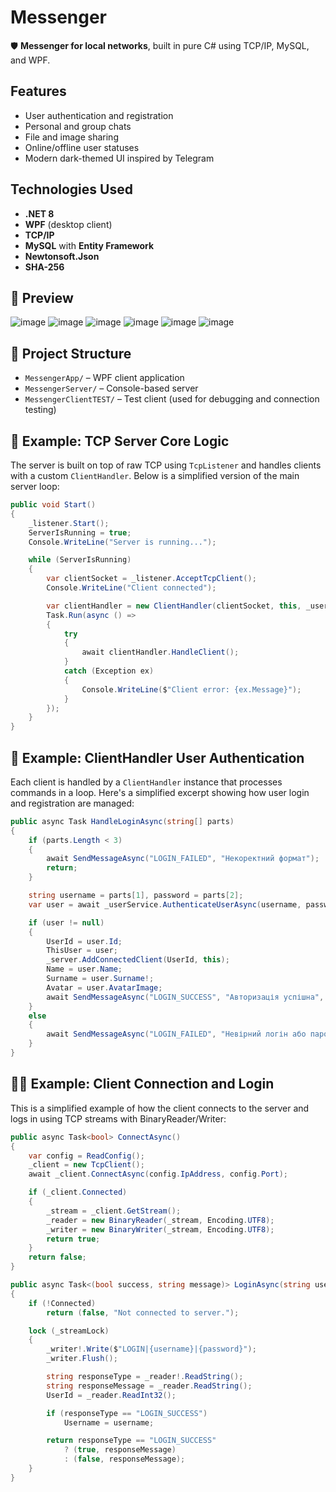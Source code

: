 # Messenger

🛡 **Messenger for local networks**, built in pure C# using TCP/IP, MySQL, and WPF.

## Features
- User authentication and registration
- Personal and group chats
- File and image sharing
- Online/offline user statuses
- Modern dark-themed UI inspired by Telegram

## Technologies Used
- **.NET 8**
- **WPF** (desktop client)
- **TCP/IP**
- **MySQL** with **Entity Framework**
- **Newtonsoft.Json**
- **SHA-256**

## 📸 Preview
![image](https://github.com/user-attachments/assets/09755d1a-aff9-4fc2-93c0-832f7e9f1518)
![image](https://github.com/user-attachments/assets/edc89083-0bde-4517-b4e7-a8f6cab43fb2)
![image](https://github.com/user-attachments/assets/57fbac1c-35ab-4b96-ae94-4b8f55be558e)
![image](https://github.com/user-attachments/assets/4513ac37-8fe8-417f-bc2a-6dd18775d26a)
![image](https://github.com/user-attachments/assets/f5dd928b-c42a-40b2-82b2-43f8554cb274)
![image](https://github.com/user-attachments/assets/fe48cd2b-cdc0-432a-a49e-c0b7213b6b4c)


## 📁 Project Structure
- `MessengerApp/` – WPF client application
- `MessengerServer/` – Console-based server
- `MessengerClientTEST/` – Test client (used for debugging and connection testing)

## 🧩 Example: TCP Server Core Logic
The server is built on top of raw TCP using `TcpListener` and handles clients with a custom `ClientHandler`. Below is a simplified version of the main server loop:
```csharp
public void Start()
{
    _listener.Start();
    ServerIsRunning = true;
    Console.WriteLine("Server is running...");

    while (ServerIsRunning)
    {
        var clientSocket = _listener.AcceptTcpClient();
        Console.WriteLine("Client connected");

        var clientHandler = new ClientHandler(clientSocket, this, _userService, _groupChatService, _personalChatService);
        Task.Run(async () =>
        {
            try
            {
                await clientHandler.HandleClient();
            }
            catch (Exception ex)
            {
                Console.WriteLine($"Client error: {ex.Message}");
            }
        });
    }
}
```

## 👤 Example: ClientHandler User Authentication
Each client is handled by a `ClientHandler` instance that processes commands in a loop.
Here's a simplified excerpt showing how user login and registration are managed:
```csharp
public async Task HandleLoginAsync(string[] parts)
{
    if (parts.Length < 3)
    {
        await SendMessageAsync("LOGIN_FAILED", "Некоректний формат");
        return;
    }

    string username = parts[1], password = parts[2];
    var user = await _userService.AuthenticateUserAsync(username, password);

    if (user != null)
    {
        UserId = user.Id;
        ThisUser = user;
        _server.AddConnectedClient(UserId, this);
        Name = user.Name;
        Surname = user.Surname!;
        Avatar = user.AvatarImage;
        await SendMessageAsync("LOGIN_SUCCESS", "Авторизація успішна", UserId);
    }
    else
    {
        await SendMessageAsync("LOGIN_FAILED", "Невірний логін або пароль", 0);
    }
}
```

## 👩‍💻 Example: Client Connection and Login
This is a simplified example of how the client connects to the server and logs in using TCP streams with BinaryReader/Writer:
```csharp
public async Task<bool> ConnectAsync()
{
    var config = ReadConfig();
    _client = new TcpClient();
    await _client.ConnectAsync(config.IpAddress, config.Port);

    if (_client.Connected)
    {
        _stream = _client.GetStream();
        _reader = new BinaryReader(_stream, Encoding.UTF8);
        _writer = new BinaryWriter(_stream, Encoding.UTF8);
        return true;
    }
    return false;
}

public async Task<(bool success, string message)> LoginAsync(string username, string password)
{
    if (!Connected)
        return (false, "Not connected to server.");

    lock (_streamLock)
    {
        _writer!.Write($"LOGIN|{username}|{password}");
        _writer.Flush();

        string responseType = _reader!.ReadString();
        string responseMessage = _reader.ReadString();
        UserId = _reader.ReadInt32();

        if (responseType == "LOGIN_SUCCESS")
            Username = username;

        return responseType == "LOGIN_SUCCESS"
            ? (true, responseMessage)
            : (false, responseMessage);
    }
}
```
